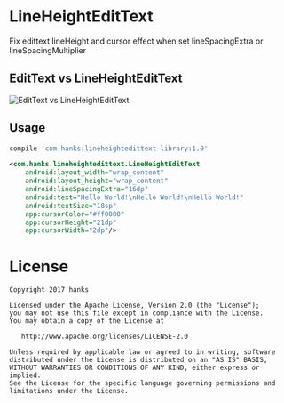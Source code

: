 # LineHeightEditText

Fix edittext lineHeight and cursor effect when set lineSpacingExtra or lineSpacingMultiplier

## EditText vs LineHeightEditText

![EditText vs LineHeightEditText](https://raw.githubusercontent.com/hanks-zyh/LineHeightEditText/master/demo.gif)

## Usage

```groovy
compile 'com.hanks:lineheightedittext-library:1.0'
```

```xml
<com.hanks.lineheightedittext.LineHeightEditText
    android:layout_width="wrap_content"
    android:layout_height="wrap_content"
    android:lineSpacingExtra="16dp"
    android:text="Hello World!\nHello World!\nHello World!"
    android:textSize="18sp"
    app:cursorColor="#ff0000"
    app:cursorHeight="21dp"
    app:cursorWidth="2dp"/>
```


# License

```
Copyright 2017 hanks

Licensed under the Apache License, Version 2.0 (the "License");
you may not use this file except in compliance with the License.
You may obtain a copy of the License at

   http://www.apache.org/licenses/LICENSE-2.0

Unless required by applicable law or agreed to in writing, software
distributed under the License is distributed on an "AS IS" BASIS,
WITHOUT WARRANTIES OR CONDITIONS OF ANY KIND, either express or implied.
See the License for the specific language governing permissions and
limitations under the License.
```
